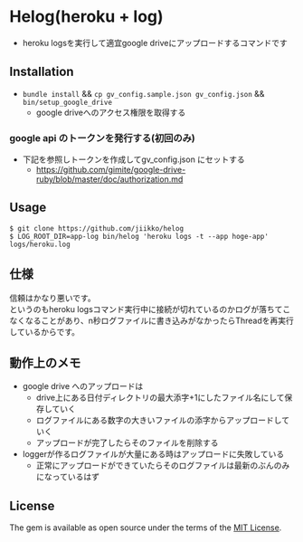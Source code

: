 # Helog(heroku + log)
* heroku logsを実行して適宜google driveにアップロードするコマンドです

## Installation
* `bundle install` && `cp gv_config.sample.json gv_config.json` && `bin/setup_google_drive`
  * google driveへのアクセス権限を取得する

### google api のトークンを発行する(初回のみ)
* 下記を参照しトークンを作成してgv_config.json にセットする
  * https://github.com/gimite/google-drive-ruby/blob/master/doc/authorization.md

## Usage
```
$ git clone https://github.com/jiikko/helog
$ LOG_ROOT_DIR=app-log bin/helog 'heroku logs -t --app hoge-app' logs/heroku.log
```

## 仕様
信頼はかなり悪いです。  
というのもheroku logsコマンド実行中に接続が切れているのかログが落ちてこなくなることがあり、n秒ログファイルに書き込みがなかったらThreadを再実行しているからです。

## 動作上のメモ
* google drive へのアップロードは
  * drive上にある日付ディレクトリの最大添字+1にしたファイル名にして保存していく
  * ログファイルにある数字の大きいファイルの添字からアップロードしていく
  * アップロードが完了したらそのファイルを削除する
* loggerが作るログファイルが大量にある時はアップロードに失敗している
  * 正常にアップロードができていたらそのログファイルは最新のぶんのみになっているはず

## License

The gem is available as open source under the terms of the [MIT License](http://opensource.org/licenses/MIT).
